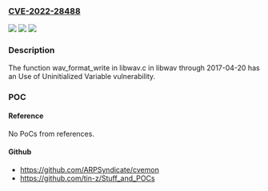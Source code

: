 ### [CVE-2022-28488](https://cve.mitre.org/cgi-bin/cvename.cgi?name=CVE-2022-28488)
![](https://img.shields.io/static/v1?label=Product&message=n%2Fa&color=blue)
![](https://img.shields.io/static/v1?label=Version&message=n%2Fa&color=blue)
![](https://img.shields.io/static/v1?label=Vulnerability&message=n%2Fa&color=brighgreen)

### Description

The function wav_format_write in libwav.c in libwav through 2017-04-20 has an Use of Uninitialized Variable vulnerability.

### POC

#### Reference
No PoCs from references.

#### Github
- https://github.com/ARPSyndicate/cvemon
- https://github.com/tin-z/Stuff_and_POCs

